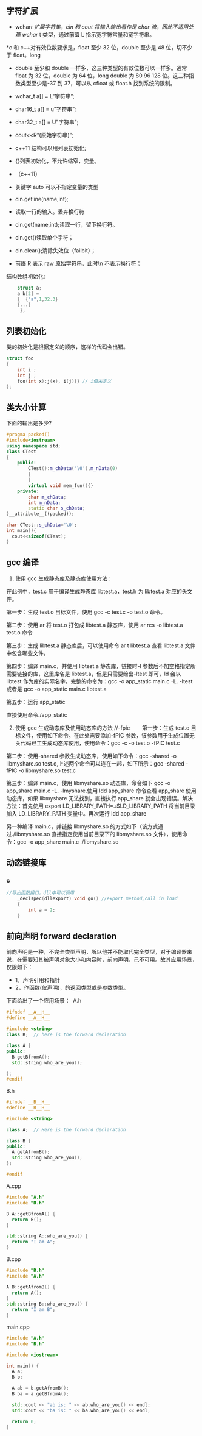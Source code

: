 ## 字符扩展

- wchar*t 扩展字符集，cin 和 cout 将输入输出看作是 char 流，因此不适用处理 wchar* t 类型，通过前缀 L 指示宽字符常量和宽字符串。

\*c 和 c++对有效位数要求是，float 至少 32 位，double 至少是 48 位，切不少于 float。long

- double 至少和 double 一样多，这三种类型的有效位数可以一样多。通常 float 为 32 位，double 为 64 位，long double 为 80 96 128 位。这三种指数类型至少是-37 到 37，可以从 cfloat 或 float.h 找到系统的限制。

- wchar_t a[] = L"字符串”;
- char16_t a[] = u"字符串”;
- char32_t a[] = U"字符串";
- cout<<R“(原始字符串)”;
- c++11 结构可以用列表初始化;
- {}列表初始化，不允许缩窄，变量。
- （c++11）
- 关键字 auto 可以不指定变量的类型
- cin.getline(name,int);
- 读取一行的输入。丢弃换行符
- cin.get(name,int);读取一行，留下换行符。
- cin.get()读取单个字符；
- cin.clear();清除失效位（failbit）；
- 前缀 R 表示 raw 原始字符串，此时\n 不表示换行符；

结构数组初始化:

```cpp
    struct a;
    a b[2] =
    {  {"a",1,32.3}
    {...}
     };
```

## 列表初始化

类的初始化是根据定义的顺序，这样的代码会出错。

```cpp
struct foo
{
    int i ;
    int j ;
    foo(int x):j(x), i(j){} // i值未定义
};
```

## 类大小计算

下面的输出是多少?

```cpp
#pragma packed()
#include<iostream>
using namespace std;
class CTest
{
	public:
		CTest():m_chData('\0'),m_nData(0)
		{
		}
		virtual void mem_fun(){}
	private:
		char m_chData;
		int m_nData;
		static char s_chData;
}__attribute__((packed));

char CTest::s_chData='\0';
int main(){
  cout<<sizeof(CTest);
}
```

## gcc 编译

1. 使用 gcc 生成静态库及静态库使用方法：

在此例中，test.c 用于编译生成静态库 libtest.a，test.h 为 libtest.a 对应的头文件。

第一步：生成 test.o 目标文件，使用 gcc -c test.c -o test.o 命令。

第二步：使用 ar 将 test.o 打包成 libtest.a 静态库，使用 ar rcs -o libtest.a test.o 命令

第三步：生成 libtest.a 静态库后，可以使用命令 ar t libtest.a 查看 libtest.a 文件中包含哪些文件。

第四步：编译 main.c，并使用 libtest.a 静态库，链接时-l 参数后不加空格指定所需要链接的库，这里库名是 libtest.a，但是只需要给出-ltest 即可，ld 会以 libtest 作为库的实际名字。完整的命令为：gcc -o app_static main.c -L. -ltest 或者是 gcc -o app_static main.c libtest.a

第五步：运行 app_static

直接使用命令./app_static

2. 使用 gcc 生成动态库及使用动态库的方法
   //-fpie
   　　第一步：生成 test.o 目标文件，使用如下命令。在此处需要添加-fPIC 参数，该参数用于生成位置无关代码已工生成动态库使用，使用命令：gcc -c -o test.o -fPIC test.c

第二步：使用-shared 参数生成动态库，使用如下命令：gcc -shared -o libmyshare.so test.o,上述两个命令可以连在一起，如下所示：gcc -shared -fPIC -o libmyshare.so test.c

第三步：编译 main.c，使用 libmyshare.so 动态库，命令如下 gcc -o app_share main.c -L. -lmyshare.使用 ldd app_share 命令查看 app_share 使用动态库，如果 libmyshare 无法找到，直接执行 app_share 就会出现错误。解决方法：首先使用 export LD_LIBRARY_PATH=.:\$LD_LIBRARY_PATH 将当前目录加入 LD_LIBRARY_PATH 变量中。再次运行 ldd app_share

另一种编译 main.c，并链接 libmyshare.so 的方式如下（该方式通过./libmyshare.so 直接指定使用当前目录下的 libmyshare.so 文件），使用命令：gcc -o app_share main.c ./libmyshare.so

## 动态链接库

### c

```c
//导出函数接口，dll中可以调用
    _declspec(dllexport) void go() //export method,call in load
    {
        int a = 2;
    }
```

## 前向声明 forward declaration

前向声明是一种，不完全类型声明，所以他并不能取代完全类型，对于编译器来说，在需要知其被声明对象大小和内容时，前向声明，己不可用。故其应用场景，仅限如下：

- 1，声明引用和指针
- 2，作函数(仅声明)，的返回类型或是参数类型。

下面给出了一个应用场景： 
A.h

```cpp
#ifndef __A__H__
#define __A__H__

#include <string>
class B;  // here is the forward declaration

class A {
public:
  B getBfromA();
  std::string who_are_you();

};
#endif
```

B.h

```cpp
#ifndef __B__H__
#define __B__H__

#include <string>

class A;  // Here is the forward declaration

class B {
public:
  A getAfromB();
  std::string who_are_you();
};

#endif
```

A.cpp

```cpp
#include "A.h"
#include "B.h"

B A::getBfromA() {
  return B();
}

std::string A::who_are_you() {
  return "I am A";
}
```

B.cpp

```cpp
#include "B.h"
#include "A.h"

A B::getAfromB() {
  return A();
}
std::string B::who_are_you() {
  return "I am B";
}
```

main.cpp

```cpp
#include "A.h"
#include "B.h"

#include <iostream>

int main() {
  A a;
  B b;

  A ab = b.getAfromB();
  B ba = a.getBfromA();

  std::cout << "ab is: " << ab.who_are_you() << endl;
  std::cout << "ba is: " << ba.who_are_you() << endl;

  return 0;
}
```
